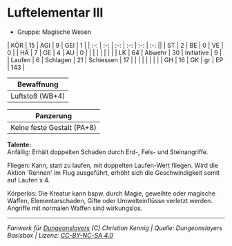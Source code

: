 # Luftelementar III  
- Gruppe: Magische Wesen  

| KÖR    | 15 | AGI      | 9  | GEI        | 1   |
| :-: | :-: | :-: | :-: | :-: | :-: ||
| ST     | 2  | BE       | 0  | VE         | 0   |
| HÄ     | 7  | GE       | 4  | AU         | 0   |
|        |    |          |    |            |     |
| LK     | 64 | Abwehr   | 30 | Initiative | 9   |
| Laufen | 6  | Schlagen | 21 | Schiessen  | 17  |
|        |    |          |    |            |     |
| GH     | 16 | GK       | gr | EP         | 143 |


| Bewaffnung |
| --- |
| Luftstoß (WB+4) |


| Panzerung |
| --- |
| Keine feste Gestalt (PA+8) |


**Talente:**  
Anfällig: Erhält doppelten Schaden durch Erd-, Fels- und Steinangriffe.

Fliegen: Kann, statt zu laufen, mit doppelten Laufen-Wert fliegen. Wird die Aktion 'Rennen' im Flug ausgeführt, erhöht sich die Geschwindigkeit somit auf Laufen x 4.

Körperlos: Die Kreatur kann bspw. durch Magie, geweihte oder magische Waffen, Elementarschaden, Gifte oder Umwelteinflüsse verletzt werden. Angriffe mit normalen Waffen sind wirkungslos.





___
*Fanwerk für [Dungeonslayers](https://www.dungeonslayers.net/) (C) Christian Kennig | Quelle: Dungeonslayers Basisbox | Lizenz: [CC-BY-NC-SA 4.0](https://creativecommons.org/licenses/by-nc-sa/4.0/deed.de)*